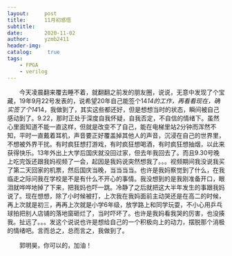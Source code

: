 ```yaml
---
layout:     post
title:      11月初感悟
subtitle:   
date:       2020-11-02
author:     yzmb2411
header-img: 
catalog: 	 true
tags:
    - FPGA
    - verilog 
---
```


&emsp;&emsp;今天凌晨翻来覆去睡不着，就翻翻之前发的朋友圈，说说，无意中发现了个宝藏，19年9月22号发表的，说希望20年自己能签个14*14的工作，再看看现在，确实签了个14*14，我做到了，其实这些都还好，但是想想当时的状态，瞬间被自己感动到了。9.22，那时正处于深度自我怀疑，自我否定，不自信的情绪下。虽然心里面知道不能一直这样，但就是改变不了自己，能在电梯里站2分钟而浑然不知，平时一直戴着耳机，声音要正好覆盖掉其他人的声音，沉浸在自己的世界里，不想被外界干扰。有时疯狂想打游戏，有时疯狂想喝酒，有时疯狂想抽烟，以此来获得快乐。13年外出上大学后国庆就没回过家，但去年我回去了。而且9.30号晚上吃完饭还跟我妈视频了一会，起因是我妈说突然想我了。。。视频期间我没说我买了第二天回家的机票，然后国庆当晚，当当当当。也许是我妈察觉到了什么，在我临走之际问我在学校是不是有什么不开心的事情。我没想到的是我刚准备开口，眼泪就哗哗地掉了下来，把我妈也吓一跳。冷静了之后就把这大半年发生的事跟我妈说了。现在想想，除了小时候被打，上次我在我妈面前主动哭还是在高二的时候，再上次就是初三，再再上次就是小学6年级，放学路上和同学玩耍，不小心用乒乓球拍把别人店铺的落地窗砸烂了，当时吓坏了。也许是我妈看我哭的厉害，也没揍我。扯远了。。。发这个说说也许是想给自己的一个积极向上的动力，摆脱那个消极的情绪吧。言而总之，总而言之，我做到了。

&emsp;&emsp;郭明昊，你可以的，加油！ 
